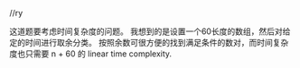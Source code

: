 //ry

这道题要考虑时间复杂度的问题。
我想到的是设置一个60长度的数组，然后对给定的时间进行取余分类。
按照余数可很方便的找到满足条件的数对，而时间复杂度也只需要 n + 60 的 linear time complexity.
